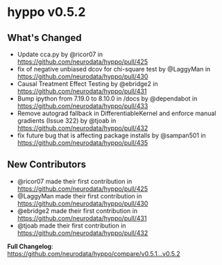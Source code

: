 # hyppo v0.5.2

## What's Changed
* Update cca.py by @ricor07 in https://github.com/neurodata/hyppo/pull/425
* fix of negative unbiased dcov for chi-square test by @LaggyMan in https://github.com/neurodata/hyppo/pull/430
* Causal Treatment Effect Testing by @ebridge2 in https://github.com/neurodata/hyppo/pull/431
* Bump ipython from 7.19.0 to 8.10.0 in /docs by @dependabot in https://github.com/neurodata/hyppo/pull/433
* Remove autograd fallback in DifferentiableKernel and enforce manual gradients (Issue 322) by @tjoab in https://github.com/neurodata/hyppo/pull/432
* fix future bug that is affecting package installs by @sampan501 in https://github.com/neurodata/hyppo/pull/435

## New Contributors
* @ricor07 made their first contribution in https://github.com/neurodata/hyppo/pull/425
* @LaggyMan made their first contribution in https://github.com/neurodata/hyppo/pull/430
* @ebridge2 made their first contribution in https://github.com/neurodata/hyppo/pull/431
* @tjoab made their first contribution in https://github.com/neurodata/hyppo/pull/432

**Full Changelog**: https://github.com/neurodata/hyppo/compare/v0.5.1...v0.5.2